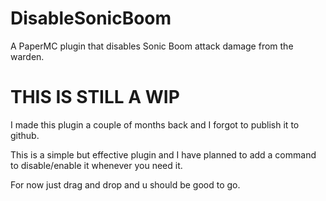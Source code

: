 # DisableSonicBoom
A PaperMC plugin that disables Sonic Boom attack damage from the warden.

# THIS IS STILL A WIP
I made this plugin a couple of months back and I forgot to publish it to github.

This is a simple but effective plugin and I have planned to add a command to disable/enable it whenever you need it.

For now just drag and drop and u should be good to go.
